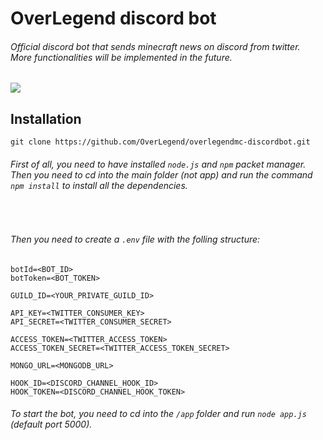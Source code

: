 # OverLegend discord bot

###### Official discord bot that sends minecraft news on discord from twitter.<br />More functionalities will be implemented in the future.

![](https://overlegend.it/img/favicon.svg)

## Installation

`git clone https://github.com/OverLegend/overlegendmc-discordbot.git`

###### First of all, you need to have installed `node.js` and `npm` packet manager.<br />Then you need to cd into the main folder (not app) and run the command `npm install` to install all the dependencies.

<br />

###### Then you need to create a `.env` file with the folling structure:

```
botId=<BOT_ID>
botToken=<BOT_TOKEN>

GUILD_ID=<YOUR_PRIVATE_GUILD_ID>

API_KEY=<TWITTER_CONSUMER_KEY>
API_SECRET=<TWITTER_CONSUMER_SECRET>

ACCESS_TOKEN=<TWITTER_ACCESS_TOKEN>
ACCESS_TOKEN_SECRET=<TWITTER_ACCESS_TOKEN_SECRET>

MONGO_URL=<MONGODB_URL>

HOOK_ID=<DISCORD_CHANNEL_HOOK_ID>
HOOK_TOKEN=<DISCORD_CHANNEL_HOOK_TOKEN>
```

###### To start the bot, you need to cd into the `/app` folder and run `node app.js` (default port 5000).

